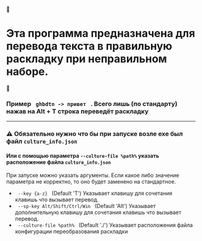 📌<h1> Эта программа предназначена для перевода текста в правильную раскладку при неправильном наборе. </h1>📌
<h3> Пример <code> ghbdtn -> привет </code> . Всего лишь (по стандарту) нажав на Alt + T строка переведёт раскладку</h3>

---

### ⚠️ Обязательно нужно что бы при запуске возле exe был файл `culture_info.json`

#### Или с помощью параметра `--culture-file %path%` указать расположение файла `culture_info.json`

При запуске можно указать аргументы.
Если какое либо значение параметра не корректно, то оно будет заменено на стандартное.

+ <code> --key {a-z} </code> (Default 'T') Указывает клавишу для сочетания клавишь что вызывает перевод.
+ <code> --sp-key Alt/Shift/Ctrl/Win </code> (Default 'Alt') Указывает дополнительную клавишу для сочетания клавишь что вызывает перевод.
+ <code> --culture-file %path% </code> (Default './') Указывает расположения файла конфигурации переобразования раскладки
